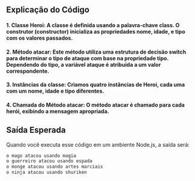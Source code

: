 ## Explicação do Código
#### 1. Classe Heroi: A classe é definida usando a palavra-chave class. O construtor (constructor) inicializa as propriedades nome, idade, e tipo com os valores passados.
#### 2. Método atacar: Este método utiliza uma estrutura de decisão switch para determinar o tipo de ataque com base na propriedade tipo. Dependendo do tipo, a variável ataque é atribuída a um valor correspondente.
#### 3. Instâncias da classe: Criamos quatro instâncias de Heroi, cada uma com um nome, idade e tipo diferentes.
#### 4. Chamada do Método atacar: O método atacar é chamado para cada herói, exibindo a mensagem apropriada.

## Saída Esperada
Quando você executa esse código em um ambiente Node.js, a saída será:<br>
```bash
o mago atacou usando magia
o guerreiro atacou usando espada
o monge atacou usando artes marciais
o ninja atacou usando shuriken
```